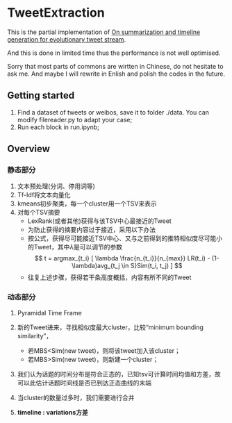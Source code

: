 # TweetExtraction

This is the partial implementation of [On summarization and timeline generation for evolutionary tweet stream](http://ieeexplore.ieee.org/iel7/69/4358933/06871372.pdf).

And this is done in limited time thus the performance is not well optimised.

Sorry that most parts of commons are wirtten in Chinese, do not hesitate to ask me. And maybe I will rewrite in Enlish and polish the codes in the future.

## Getting started
1. Find a dataset of tweets or weibos, save it to folder ./data. You can modify filereader.py to adapt your case;
2. Run each block in run.ipynb;

## Overview
### 静态部分
1. 文本预处理(分词、停用词等)
2. Tf-Idf将文本向量化
3. kmeans初步聚类，每一个cluster用一个TSV来表示
4. 对每个TSV摘要
    - LexRank(或者其他)获得与该TSV中心最接近的Tweet
    - 为防止获得的摘要内容过于接近，采用以下办法
    - 按公式，获得尽可能接近TSV中心、又与之前得到的推特相似度尽可能小的Tweet，其中$\lambda$是可以调节的参数
    $$
      t = argmax_{t_i} [ \lambda \frac{n_{t_i}}{n_{max}} LR(t_i) - (1-\lambda)avg_{t_j \in S}Sim(t_i, t_j)  ]
    $$
    - 往复上述步骤，获得若干条高度概括，内容有所不同的Tweet
    
### 动态部分
1. Pyramidal Time Frame
2. 新的Tweet进来，寻找相似度最大cluster，比较“minimum bounding similarity”，
    - 若MBS<Sim(new tweet)，则将该tweet加入该cluster；
    - 若MBS>Sim(new tweet)，则新建一个cluster；
3. 我们认为话题的时间分布是符合正态的，已知tsv可计算时间均值和方差，故可以此估计话题时间线是否已到达正态曲线的末端
4. 当cluster的数量过多时，我们需要进行合并

5. **timeline : variations方差**